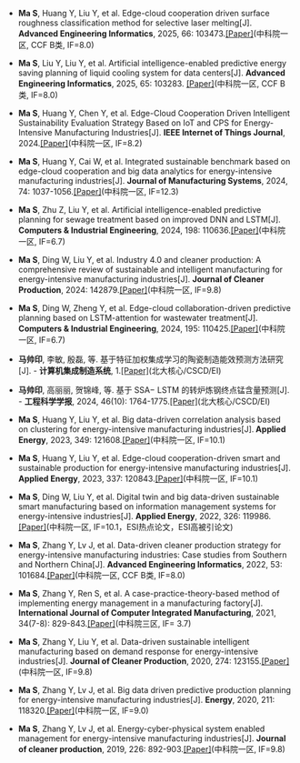 - <strong>Ma S</strong>, Huang Y, Liu Y, et al. Edge-cloud cooperation driven surface roughness classification method for selective laser melting[J]. <strong>Advanced Engineering Informatics</strong>, 2025, 66: 103473.[[Paper]](https://doi.org/10.1016/j.aei.2025.103473)(中科院一区, CCF B类, IF=8.0)

- <strong>Ma S</strong>, Liu Y, Liu Y, et al. Artificial intelligence-enabled predictive energy saving planning of liquid cooling system for data centers[J]. <strong>Advanced Engineering Informatics</strong>, 2025, 65: 103283. [[Paper]](https://doi.org/10.1016/j.aei.2025.103283)(中科院一区, CCF B类, IF=8.0)

- <strong>Ma S</strong>, Huang Y, Chen Y, et al. Edge-Cloud Cooperation Driven Intelligent Sustainability Evaluation Strategy Based on IoT and CPS for Energy-Intensive Manufacturing Industries[J]. <strong>IEEE Internet of Things Journal</strong>, 2024.[[Paper]](https://ieeexplore.ieee.org/document/10808171)(中科院一区, IF=8.2)

- <strong>Ma S</strong>, Huang Y, Cai W, et al. Integrated sustainable benchmark based on edge-cloud cooperation and big data analytics for energy-intensive manufacturing industries[J]. <strong>Journal of Manufacturing Systems</strong>, 2024, 74: 1037-1056.[[Paper]](https://doi.org/10.1016/j.jmsy.2024.05.010)(中科院一区, IF=12.3)

- <strong>Ma S</strong>, Zhu Z, Liu Y, et al. Artificial intelligence-enabled predictive planning for sewage treatment based on improved DNN and LSTM[J]. <strong>Computers & Industrial Engineering</strong>, 2024, 198: 110636.[[Paper]](https://doi.org/10.1016/j.cie.2024.110636)(中科院一区, IF=6.7)

- <strong>Ma S</strong>, Ding W, Liu Y, et al. Industry 4.0 and cleaner production: A comprehensive review of sustainable and intelligent manufacturing for energy-intensive manufacturing industries[J]. <strong>Journal of Cleaner Production</strong>, 2024: 142879.[[Paper]](https://doi.org/10.1016/j.jclepro.2024.142879)(中科院一区, IF=9.8)

- <strong>Ma S</strong>, Ding W, Zheng Y, et al. Edge-cloud collaboration-driven predictive planning based on LSTM-attention for wastewater treatment[J]. <strong>Computers & Industrial Engineering</strong>, 2024, 195: 110425.[[Paper]](https://doi.org/10.1016/j.cie.2024.110425)(中科院一区, IF=6.7)

- <strong>马帅印</strong>, 李敏, 殷磊, 等. 基于特征加权集成学习的陶瓷制造能效预测方法研究[J]. - <strong>计算机集成制造系统</strong>, 1.[[Paper]](https://doi.org/10.13196/j.cims.2023.0398)(北大核心/CSCD/EI)

- <strong>马帅印</strong>, 高丽丽, 贺锦峰, 等. 基于 SSA− LSTM 的转炉炼钢终点锰含量预测[J]. - <strong>工程科学学报</strong>, 2024, 46(10): 1764-1775.[[Paper]](https://www.chndoi.org/Resolution/Handler?doi=10.13374/j.issn2095-9389.2023.10.18.004)(北大核心/CSCD/EI)

- <strong>Ma S</strong>, Huang Y, Liu Y, et al. Big data-driven correlation analysis based on clustering for energy-intensive manufacturing industries[J].<strong> Applied Energy</strong>, 2023, 349: 121608.[[Paper]](https://doi.org/10.1016/j.apenergy.2023.121608)(中科院一区, IF=10.1)

- <strong>Ma S</strong>, Huang Y, Liu Y, et al. Edge-cloud cooperation-driven smart and sustainable production for energy-intensive manufacturing industries[J]. <strong> Applied Energy</strong>, 2023, 337: 120843.[[Paper]](https://doi.org/10.1016/j.apenergy.2023.120843)(中科院一区, IF=10.1)

- <strong>Ma S</strong>, Ding W, Liu Y, et al. Digital twin and big data-driven sustainable smart manufacturing based on information management systems for energy-intensive industries[J]. <strong> Applied Energy</strong>, 2022, 326: 119986.[[Paper]](https://doi.org/10.1016/j.apenergy.2022.119986)(中科院一区, IF=10.1，ESI热点论文，ESI高被引论文)

- <strong>Ma S</strong>, Zhang Y, Lv J, et al. Data-driven cleaner production strategy for energy-intensive manufacturing industries: Case studies from Southern and Northern China[J]. <strong>Advanced Engineering Informatics</strong>, 2022, 53: 101684.[[Paper]](https://doi.org/10.1016/j.aei.2022.101684)(中科院一区, CCF B类, IF=8.0)

- <strong>Ma S</strong>, Zhang Y, Ren S, et al. A case-practice-theory-based method of implementing energy management in a manufacturing factory[J]. <strong>International Journal of Computer Integrated Manufacturing</strong>, 2021, 34(7-8): 829-843.[[Paper]](https://doi.org/10.1080/0951192X.2020.1757154)(中科院三区, IF= 3.7)

- <strong>Ma S</strong>, Zhang Y, Liu Y, et al. Data-driven sustainable intelligent manufacturing based on demand response for energy-intensive industries[J]. <strong>Journal of Cleaner Production</strong>, 2020, 274: 123155.[[Paper]](https://doi.org/10.1016/j.jclepro.2020.123155)(中科院一区, IF=9.8)

- <strong>Ma S</strong>, Zhang Y, Lv J, et al. Big data driven predictive production planning for energy-intensive manufacturing industries[J]. <strong>Energy</strong>, 2020, 211: 118320.[[Paper]](https://doi.org/10.1016/j.energy.2020.118320)(中科院一区, IF=9.0)

- <strong>Ma S</strong>, Zhang Y, Lv J, et al. Energy-cyber-physical system enabled management for energy-intensive manufacturing industries[J]. <strong>Journal of cleaner production</strong>, 2019, 226: 892-903.[[Paper]](https://doi.org/10.1016/j.jclepro.2019.04.134)(中科院一区, IF=9.8)
